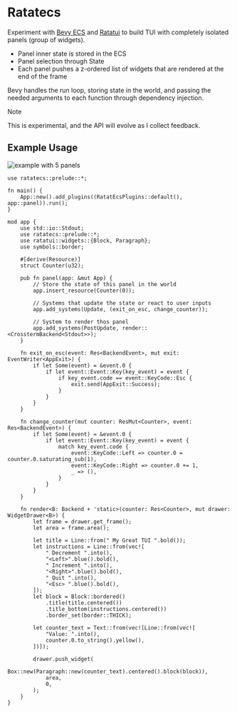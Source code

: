 # Ratatecs

Experiment with [Bevy ECS](https://bevyengine.org) and [Ratatui](https://ratatui.rs) to build TUI with completely isolated panels (group of widgets).

- Panel inner state is stored in the ECS
- Panel selection through State
- Each panel pushes a z-ordered list of widgets that are rendered at the end of the frame

Bevy handles the run loop, storing state in the world, and passing the needed arguments to each function through dependency injection.

> [!NOTE]  
> This is experimental, and the API will evolve as I collect feedback.

## Example Usage

![example with 5 panels](https://raw.githubusercontent.com/vleue/ratatecs/main/ratatecs.gif)

```rust,no_run
use ratatecs::prelude::*;

fn main() {
    App::new().add_plugins((RatatEcsPlugins::default(), app::panel)).run();
}

mod app {
    use std::io::Stdout;
    use ratatecs::prelude::*;
    use ratatui::widgets::{Block, Paragraph};
    use symbols::border;

    #[derive(Resource)]
    struct Counter(u32);

    pub fn panel(app: &mut App) {
        // Store the state of this panel in the world
        app.insert_resource(Counter(0));

        // Systems that update the state or react to user inputs
        app.add_systems(Update, (exit_on_esc, change_counter));

        // System to render thos panel
        app.add_systems(PostUpdate, render::<CrosstermBackend<Stdout>>);
    }

    fn exit_on_esc(event: Res<BackendEvent>, mut exit: EventWriter<AppExit>) {
        if let Some(event) = &event.0 {
            if let event::Event::Key(key_event) = event {
                if key_event.code == event::KeyCode::Esc {
                    exit.send(AppExit::Success);
                }
            }
        }
    }

    fn change_counter(mut counter: ResMut<Counter>, event: Res<BackendEvent>) {
        if let Some(event) = &event.0 {
            if let event::Event::Key(key_event) = event {
                match key_event.code {
                    event::KeyCode::Left => counter.0 = counter.0.saturating_sub(1),
                    event::KeyCode::Right => counter.0 += 1,
                    _ => (),
                }
            }
        }
    }

    fn render<B: Backend + 'static>(counter: Res<Counter>, mut drawer: WidgetDrawer<B>) {
        let frame = drawer.get_frame();
        let area = frame.area();

        let title = Line::from(" My Great TUI ".bold());
        let instructions = Line::from(vec![
            " Decrement ".into(),
            "<Left>".blue().bold(),
            " Increment ".into(),
            "<Right>".blue().bold(),
            " Quit ".into(),
            "<Esc> ".blue().bold(),
        ]);
        let block = Block::bordered()
            .title(title.centered())
            .title_bottom(instructions.centered())
            .border_set(border::THICK);

        let counter_text = Text::from(vec![Line::from(vec![
            "Value: ".into(),
            counter.0.to_string().yellow(),
        ])]);

        drawer.push_widget(
            Box::new(Paragraph::new(counter_text).centered().block(block)),
            area,
            0,
        );
    }
}
```
